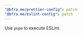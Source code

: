 ```yaml
---
"@bfra.me/prettier-config": patch
"@bfra.me/eslint-config": patch
---
```


Use `pnpm` to execute ESLint.
  